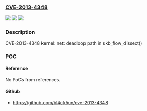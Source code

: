 ### [CVE-2013-4348](https://cve.mitre.org/cgi-bin/cvename.cgi?name=CVE-2013-4348)
![](https://img.shields.io/static/v1?label=Product&message=Red%20Hat%20Enterprise%20MRG%202&color=blue)
![](https://img.shields.io/static/v1?label=Version&message=!%200%3A3.8.13-rt14.25.el6rt%20&color=brighgreen)
![](https://img.shields.io/static/v1?label=Vulnerability&message=Loop%20with%20Unreachable%20Exit%20Condition%20('Infinite%20Loop')&color=brighgreen)

### Description

CVE-2013-4348 kernel: net: deadloop path in skb_flow_dissect()

### POC

#### Reference
No PoCs from references.

#### Github
- https://github.com/bl4ck5un/cve-2013-4348

